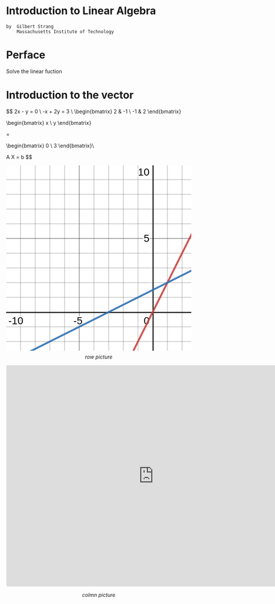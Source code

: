 # Introduction to Linear Algebra

	by	Gilbert Strang
		Massachusetts Institute of Technology

# Perface

Solve the linear fuction

# Introduction to the vector

$$
2x -  y = 0 \\
-x + 2y = 3 \\
\begin{bmatrix}
2 & -1 \\
-1 & 2
\end{bmatrix}

\begin{bmatrix}
x \\
y
\end{bmatrix}

=

\begin{bmatrix}
0 \\
3
\end{bmatrix}\\

A X = b
$$

<svg version="1.1" xmlns="http://www.w3.org/2000/svg" xmlns:xlink="http://www.w3.org/1999/xlink" width="800" height="800"><defs/><g transform="scale(2,2)"><g id="background-5afe2192"><rect fill="white" stroke="none" x="0" y="0" width="400" height="400" class="dcg-svg-background"/></g><g id="background-images-5afe2192"/><g id="graphpaper-5afe2192"><g id="grid-5afe2192"><g><path fill="none" stroke="rgb(0,0,0)" class="dcg-svg-minor-gridline" paint-order="fill stroke markers" d=" M -0.5 0 L -0.5 400" stroke-opacity="0.2" stroke-miterlimit="10" stroke-dasharray=""/><path fill="none" stroke="rgb(0,0,0)" class="dcg-svg-minor-gridline" paint-order="fill stroke markers" d=" M 19.5 0 L 19.5 400" stroke-opacity="0.2" stroke-miterlimit="10" stroke-dasharray=""/><path fill="none" stroke="rgb(0,0,0)" class="dcg-svg-minor-gridline" paint-order="fill stroke markers" d=" M 39.5 0 L 39.5 400" stroke-opacity="0.2" stroke-miterlimit="10" stroke-dasharray=""/><path fill="none" stroke="rgb(0,0,0)" class="dcg-svg-minor-gridline" paint-order="fill stroke markers" d=" M 59.5 0 L 59.5 400" stroke-opacity="0.2" stroke-miterlimit="10" stroke-dasharray=""/><path fill="none" stroke="rgb(0,0,0)" class="dcg-svg-minor-gridline" paint-order="fill stroke markers" d=" M 79.5 0 L 79.5 400" stroke-opacity="0.2" stroke-miterlimit="10" stroke-dasharray=""/><path fill="none" stroke="rgb(0,0,0)" class="dcg-svg-minor-gridline" paint-order="fill stroke markers" d=" M 99.5 0 L 99.5 400" stroke-opacity="0.2" stroke-miterlimit="10" stroke-dasharray=""/><path fill="none" stroke="rgb(0,0,0)" class="dcg-svg-minor-gridline" paint-order="fill stroke markers" d=" M 119.5 0 L 119.5 400" stroke-opacity="0.2" stroke-miterlimit="10" stroke-dasharray=""/><path fill="none" stroke="rgb(0,0,0)" class="dcg-svg-minor-gridline" paint-order="fill stroke markers" d=" M 139.5 0 L 139.5 400" stroke-opacity="0.2" stroke-miterlimit="10" stroke-dasharray=""/><path fill="none" stroke="rgb(0,0,0)" class="dcg-svg-minor-gridline" paint-order="fill stroke markers" d=" M 159.5 0 L 159.5 400" stroke-opacity="0.2" stroke-miterlimit="10" stroke-dasharray=""/><path fill="none" stroke="rgb(0,0,0)" class="dcg-svg-minor-gridline" paint-order="fill stroke markers" d=" M 179.5 0 L 179.5 400" stroke-opacity="0.2" stroke-miterlimit="10" stroke-dasharray=""/><path fill="none" stroke="rgb(0,0,0)" class="dcg-svg-minor-gridline" paint-order="fill stroke markers" d=" M 219.5 0 L 219.5 400" stroke-opacity="0.2" stroke-miterlimit="10" stroke-dasharray=""/><path fill="none" stroke="rgb(0,0,0)" class="dcg-svg-minor-gridline" paint-order="fill stroke markers" d=" M 239.5 0 L 239.5 400" stroke-opacity="0.2" stroke-miterlimit="10" stroke-dasharray=""/><path fill="none" stroke="rgb(0,0,0)" class="dcg-svg-minor-gridline" paint-order="fill stroke markers" d=" M 259.5 0 L 259.5 400" stroke-opacity="0.2" stroke-miterlimit="10" stroke-dasharray=""/><path fill="none" stroke="rgb(0,0,0)" class="dcg-svg-minor-gridline" paint-order="fill stroke markers" d=" M 279.5 0 L 279.5 400" stroke-opacity="0.2" stroke-miterlimit="10" stroke-dasharray=""/><path fill="none" stroke="rgb(0,0,0)" class="dcg-svg-minor-gridline" paint-order="fill stroke markers" d=" M 299.5 0 L 299.5 400" stroke-opacity="0.2" stroke-miterlimit="10" stroke-dasharray=""/><path fill="none" stroke="rgb(0,0,0)" class="dcg-svg-minor-gridline" paint-order="fill stroke markers" d=" M 319.5 0 L 319.5 400" stroke-opacity="0.2" stroke-miterlimit="10" stroke-dasharray=""/><path fill="none" stroke="rgb(0,0,0)" class="dcg-svg-minor-gridline" paint-order="fill stroke markers" d=" M 339.5 0 L 339.5 400" stroke-opacity="0.2" stroke-miterlimit="10" stroke-dasharray=""/><path fill="none" stroke="rgb(0,0,0)" class="dcg-svg-minor-gridline" paint-order="fill stroke markers" d=" M 359.5 0 L 359.5 400" stroke-opacity="0.2" stroke-miterlimit="10" stroke-dasharray=""/><path fill="none" stroke="rgb(0,0,0)" class="dcg-svg-minor-gridline" paint-order="fill stroke markers" d=" M 379.5 0 L 379.5 400" stroke-opacity="0.2" stroke-miterlimit="10" stroke-dasharray=""/><path fill="none" stroke="rgb(0,0,0)" class="dcg-svg-minor-gridline" paint-order="fill stroke markers" d=" M 0 379.5 L 400 379.5" stroke-opacity="0.2" stroke-miterlimit="10" stroke-dasharray=""/><path fill="none" stroke="rgb(0,0,0)" class="dcg-svg-minor-gridline" paint-order="fill stroke markers" d=" M 0 359.5 L 400 359.5" stroke-opacity="0.2" stroke-miterlimit="10" stroke-dasharray=""/><path fill="none" stroke="rgb(0,0,0)" class="dcg-svg-minor-gridline" paint-order="fill stroke markers" d=" M 0 339.5 L 400 339.5" stroke-opacity="0.2" stroke-miterlimit="10" stroke-dasharray=""/><path fill="none" stroke="rgb(0,0,0)" class="dcg-svg-minor-gridline" paint-order="fill stroke markers" d=" M 0 319.5 L 400 319.5" stroke-opacity="0.2" stroke-miterlimit="10" stroke-dasharray=""/><path fill="none" stroke="rgb(0,0,0)" class="dcg-svg-minor-gridline" paint-order="fill stroke markers" d=" M 0 299.5 L 400 299.5" stroke-opacity="0.2" stroke-miterlimit="10" stroke-dasharray=""/><path fill="none" stroke="rgb(0,0,0)" class="dcg-svg-minor-gridline" paint-order="fill stroke markers" d=" M 0 279.5 L 400 279.5" stroke-opacity="0.2" stroke-miterlimit="10" stroke-dasharray=""/><path fill="none" stroke="rgb(0,0,0)" class="dcg-svg-minor-gridline" paint-order="fill stroke markers" d=" M 0 259.5 L 400 259.5" stroke-opacity="0.2" stroke-miterlimit="10" stroke-dasharray=""/><path fill="none" stroke="rgb(0,0,0)" class="dcg-svg-minor-gridline" paint-order="fill stroke markers" d=" M 0 239.5 L 400 239.5" stroke-opacity="0.2" stroke-miterlimit="10" stroke-dasharray=""/><path fill="none" stroke="rgb(0,0,0)" class="dcg-svg-minor-gridline" paint-order="fill stroke markers" d=" M 0 219.5 L 400 219.5" stroke-opacity="0.2" stroke-miterlimit="10" stroke-dasharray=""/><path fill="none" stroke="rgb(0,0,0)" class="dcg-svg-minor-gridline" paint-order="fill stroke markers" d=" M 0 179.5 L 400 179.5" stroke-opacity="0.2" stroke-miterlimit="10" stroke-dasharray=""/><path fill="none" stroke="rgb(0,0,0)" class="dcg-svg-minor-gridline" paint-order="fill stroke markers" d=" M 0 159.5 L 400 159.5" stroke-opacity="0.2" stroke-miterlimit="10" stroke-dasharray=""/><path fill="none" stroke="rgb(0,0,0)" class="dcg-svg-minor-gridline" paint-order="fill stroke markers" d=" M 0 139.5 L 400 139.5" stroke-opacity="0.2" stroke-miterlimit="10" stroke-dasharray=""/><path fill="none" stroke="rgb(0,0,0)" class="dcg-svg-minor-gridline" paint-order="fill stroke markers" d=" M 0 119.5 L 400 119.5" stroke-opacity="0.2" stroke-miterlimit="10" stroke-dasharray=""/><path fill="none" stroke="rgb(0,0,0)" class="dcg-svg-minor-gridline" paint-order="fill stroke markers" d=" M 0 99.5 L 400 99.5" stroke-opacity="0.2" stroke-miterlimit="10" stroke-dasharray=""/><path fill="none" stroke="rgb(0,0,0)" class="dcg-svg-minor-gridline" paint-order="fill stroke markers" d=" M 0 79.5 L 400 79.5" stroke-opacity="0.2" stroke-miterlimit="10" stroke-dasharray=""/><path fill="none" stroke="rgb(0,0,0)" class="dcg-svg-minor-gridline" paint-order="fill stroke markers" d=" M 0 59.5 L 400 59.5" stroke-opacity="0.2" stroke-miterlimit="10" stroke-dasharray=""/><path fill="none" stroke="rgb(0,0,0)" class="dcg-svg-minor-gridline" paint-order="fill stroke markers" d=" M 0 39.5 L 400 39.5" stroke-opacity="0.2" stroke-miterlimit="10" stroke-dasharray=""/><path fill="none" stroke="rgb(0,0,0)" class="dcg-svg-minor-gridline" paint-order="fill stroke markers" d=" M 0 19.5 L 400 19.5" stroke-opacity="0.2" stroke-miterlimit="10" stroke-dasharray=""/><path fill="none" stroke="rgb(0,0,0)" class="dcg-svg-minor-gridline" paint-order="fill stroke markers" d=" M 0 -0.5 L 400 -0.5" stroke-opacity="0.2" stroke-miterlimit="10" stroke-dasharray=""/><path fill="none" stroke="rgb(0,0,0)" class="dcg-svg-major-gridline" paint-order="fill stroke markers" d=" M -0.5 0 L -0.5 400" stroke-opacity="0.2500000000000001" stroke-miterlimit="10" stroke-dasharray=""/><path fill="none" stroke="rgb(0,0,0)" class="dcg-svg-major-gridline" paint-order="fill stroke markers" d=" M 99.5 0 L 99.5 400" stroke-opacity="0.2500000000000001" stroke-miterlimit="10" stroke-dasharray=""/><path fill="none" stroke="rgb(0,0,0)" class="dcg-svg-major-gridline" paint-order="fill stroke markers" d=" M 299.5 0 L 299.5 400" stroke-opacity="0.2500000000000001" stroke-miterlimit="10" stroke-dasharray=""/><path fill="none" stroke="rgb(0,0,0)" class="dcg-svg-major-gridline" paint-order="fill stroke markers" d=" M 0 299.5 L 400 299.5" stroke-opacity="0.2500000000000001" stroke-miterlimit="10" stroke-dasharray=""/><path fill="none" stroke="rgb(0,0,0)" class="dcg-svg-major-gridline" paint-order="fill stroke markers" d=" M 0 99.5 L 400 99.5" stroke-opacity="0.2500000000000001" stroke-miterlimit="10" stroke-dasharray=""/><path fill="none" stroke="rgb(0,0,0)" class="dcg-svg-major-gridline" paint-order="fill stroke markers" d=" M 0 -0.5 L 400 -0.5" stroke-opacity="0.2500000000000001" stroke-miterlimit="10" stroke-dasharray=""/></g></g><g id="axis-5afe2192"><g id="yaxis-5afe2192"><title>Y axis</title><path fill="none" stroke="rgb(0,0,0)" class="dcg-svg-axis-line" paint-order="fill stroke markers" d=" M 200 0 L 200 400" stroke-opacity="0.9" stroke-miterlimit="10" stroke-width="1.5" stroke-dasharray=""/></g><g id="xaxis-5afe2192"><title>X axis</title><path fill="none" stroke="rgb(0,0,0)" class="dcg-svg-axis-line" paint-order="fill stroke markers" d=" M 0 200 L 400 200" stroke-opacity="0.9" stroke-miterlimit="10" stroke-width="1.5" stroke-dasharray=""/></g><g><g class="dcg-svg-axis-value"><text fill="none" stroke="#ffffff" font-family="Arial" font-size="14px" font-style="normal" font-weight="normal" text-decoration="normal" x="191.10693359375" y="215.808" text-anchor="middle" stroke-miterlimit="2" stroke-width="3" stroke-dasharray="">0</text><text fill="#000000" stroke="none" font-family="Arial" font-size="14px" font-style="normal" font-weight="normal" text-decoration="normal" x="191.10693359375" y="215.808" text-anchor="middle">0</text></g><g class="dcg-svg-axis-value dcg-svg-offcenter-axis-value"><text fill="none" stroke="#ffffff" font-family="Arial" font-size="14px" font-style="normal" font-weight="normal" text-decoration="normal" x="13.1171875" y="215.808" text-anchor="middle" stroke-miterlimit="2" stroke-width="3" stroke-dasharray="">-10</text><text fill="#000000" stroke="none" font-family="Arial" font-size="14px" font-style="normal" font-weight="normal" text-decoration="normal" x="13.1171875" y="215.808" text-anchor="middle">-10</text></g><g class="dcg-svg-axis-value"><text fill="none" stroke="#ffffff" font-family="Arial" font-size="14px" font-style="normal" font-weight="normal" text-decoration="normal" x="97.6689453125" y="215.808" text-anchor="middle" stroke-miterlimit="2" stroke-width="3" stroke-dasharray="">-5</text><text fill="#000000" stroke="none" font-family="Arial" font-size="14px" font-style="normal" font-weight="normal" text-decoration="normal" x="97.6689453125" y="215.808" text-anchor="middle">-5</text></g><g class="dcg-svg-axis-value"><text fill="none" stroke="#ffffff" font-family="Arial" font-size="14px" font-style="normal" font-weight="normal" text-decoration="normal" x="300" y="215.808" text-anchor="middle" stroke-miterlimit="2" stroke-width="3" stroke-dasharray="">5</text><text fill="#000000" stroke="none" font-family="Arial" font-size="14px" font-style="normal" font-weight="normal" text-decoration="normal" x="300" y="215.808" text-anchor="middle">5</text></g><g class="dcg-svg-axis-value dcg-svg-offcenter-axis-value"><text fill="none" stroke="#ffffff" font-family="Arial" font-size="14px" font-style="normal" font-weight="normal" text-decoration="normal" x="389.2138671875" y="215.808" text-anchor="middle" stroke-miterlimit="2" stroke-width="3" stroke-dasharray="">10</text><text fill="#000000" stroke="none" font-family="Arial" font-size="14px" font-style="normal" font-weight="normal" text-decoration="normal" x="389.2138671875" y="215.808" text-anchor="middle">10</text></g><g class="dcg-svg-axis-value dcg-svg-offcenter-axis-value"><text fill="none" stroke="#ffffff" font-family="Arial" font-size="14px" font-style="normal" font-weight="normal" text-decoration="normal" x="184.8828125" y="393.808" text-anchor="middle" stroke-miterlimit="2" stroke-width="3" stroke-dasharray="">-10</text><text fill="#000000" stroke="none" font-family="Arial" font-size="14px" font-style="normal" font-weight="normal" text-decoration="normal" x="184.8828125" y="393.808" text-anchor="middle">-10</text></g><g class="dcg-svg-axis-value"><text fill="none" stroke="#ffffff" font-family="Arial" font-size="14px" font-style="normal" font-weight="normal" text-decoration="normal" x="188.77587890625" y="303.808" text-anchor="middle" stroke-miterlimit="2" stroke-width="3" stroke-dasharray="">-5</text><text fill="#000000" stroke="none" font-family="Arial" font-size="14px" font-style="normal" font-weight="normal" text-decoration="normal" x="188.77587890625" y="303.808" text-anchor="middle">-5</text></g><g class="dcg-svg-axis-value"><text fill="none" stroke="#ffffff" font-family="Arial" font-size="14px" font-style="normal" font-weight="normal" text-decoration="normal" x="191.10693359375" y="103.808" text-anchor="middle" stroke-miterlimit="2" stroke-width="3" stroke-dasharray="">5</text><text fill="#000000" stroke="none" font-family="Arial" font-size="14px" font-style="normal" font-weight="normal" text-decoration="normal" x="191.10693359375" y="103.808" text-anchor="middle">5</text></g><g class="dcg-svg-axis-value dcg-svg-offcenter-axis-value"><text fill="none" stroke="#ffffff" font-family="Arial" font-size="14px" font-style="normal" font-weight="normal" text-decoration="normal" x="187.2138671875" y="13.808" text-anchor="middle" stroke-miterlimit="2" stroke-width="3" stroke-dasharray="">10</text><text fill="#000000" stroke="none" font-family="Arial" font-size="14px" font-style="normal" font-weight="normal" text-decoration="normal" x="187.2138671875" y="13.808" text-anchor="middle">10</text></g></g></g></g><g id="expressions-5afe2192"><g id="sketch-5afe2192"><title>Expression 1</title><path fill="#c74440" stroke="none" paint-order="stroke fill markers" d="" fill-opacity="0.4"/><g><path fill="none" stroke="#c74440" class="dcg-svg-curve" paint-order="fill stroke markers" d=" M 96.5 405.5 L 96.5 405.5 L 302 -5.5" stroke-linecap="round" stroke-linejoin="round" stroke-miterlimit="10" stroke-width="2.5" stroke-opacity="0.9" stroke-dasharray=""/></g></g><g id="sketch-5afe2192"><title>Expression 2</title><path fill="#2d70b3" stroke="none" paint-order="stroke fill markers" d="" fill-opacity="0.4"/><g><path fill="none" stroke="#2d70b3" class="dcg-svg-curve" paint-order="fill stroke markers" d=" M -0.5 269.5 L -0.5 269.5 L 399.5 69.5" stroke-linecap="round" stroke-linejoin="round" stroke-miterlimit="10" stroke-width="2.5" stroke-opacity="0.9" stroke-dasharray=""/></g></g></g><g id="labels-5afe2192"/></g></svg>
$$
row\ picture
$$

<iframe src="https://www.geogebra.org/calculator/twzn2dwj?embed" width="800" height="600" allowfullscreen style="border: 1px solid #e4e4e4;border-radius: 4px;" frameborder="0"></iframe>

$$
colmn\ picture
$$